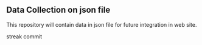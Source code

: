 ## Data Collection on json file

This repository will contain data in json file for future integration in web site.


streak commit
